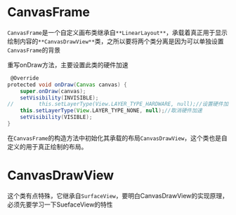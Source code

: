 # CanvasFrame
`CanvasFrame`是一个自定义画布类继承自`**LinearLayout**`，承载着真正用于显示绘制内容的`**CanvasDrawView**`类，之所以要将两个类分离是因为可以单独设置`CanvasFrame`的背景

重写onDraw方法，主要设置此类的硬件加速
```groovy
 @Override
protected void onDraw(Canvas canvas) {
    super.onDraw(canvas);
    setVisibility(INVISIBLE);
//        this.setLayerType(View.LAYER_TYPE_HARDWARE, null);//设置硬件加速
    this.setLayerType(View.LAYER_TYPE_NONE, null);//取消硬件加速
    setVisibility(VISIBLE);
}
```
在`CanvasFrame`的构造方法中初始化其承载的布局`CanvasDrawView`，这个类也是自定义的用于真正绘制的布局。

# CanvasDrawView
这个类有点特殊，它继承自`SurfaceView`，要明白CanvasDrawView的实现原理，必须先要学习一下SuefaceView的特性
